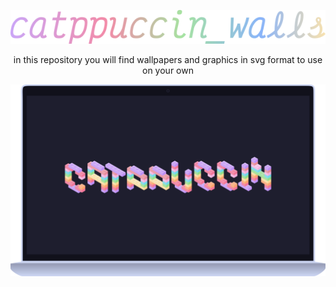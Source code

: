<p align="center">
  <img
    width="600"
    src="https://raw.githubusercontent.com/er2de2/catppuccin_walls/refs/heads/master/assets/catppuccin_wals.png"
  />
</p>


<p align="center">in this repository you will find wallpapers and graphics in svg format to use on your own<em></em></p>


<p align="center">
  <img
    width="1495"
    src="https://raw.githubusercontent.com/er2de2/catppuccin_walls/refs/heads/master/assets/01.png"
  />
</p>
